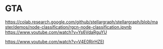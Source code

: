 # GTA

https://colab.research.google.com/github/stellargraph/stellargraph/blob/master/demos/node-classification/rgcn-node-classification.ipynb
https://www.youtube.com/watch?v=Ys6VdaRguYU

https://www.youtube.com/watch?v=V4E0RirHZEI
